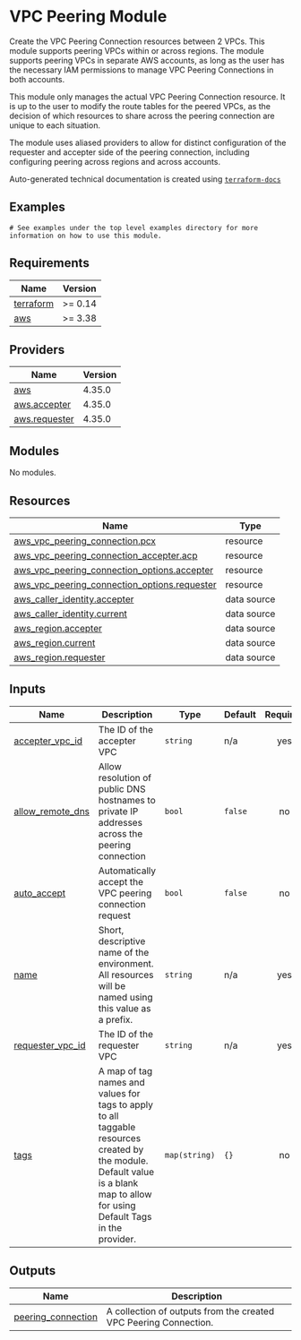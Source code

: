 # VPC Peering Module

Create the VPC Peering Connection resources between 2 VPCs.  This module supports peering VPCs within or across regions.
The module supports peering VPCs in separate AWS accounts, as long as the user has the necessary IAM permissions to
manage VPC Peering Connections in both accounts.

This module only manages the actual VPC Peering Connection resource.  It is up to the user to modify the route tables
for the peered VPCs, as the decision of which resources to share across the peering connection are unique to each situation.

The module uses aliased providers to allow for distinct configuration of the requester and accepter side of the peering
connection, including configuring peering across regions and across accounts.
<!-- BEGINNING OF PRE-COMMIT-TERRAFORM DOCS HOOK -->

Auto-generated technical documentation is created using [`terraform-docs`](https://terraform-docs.io/)
## Examples

```hcl
# See examples under the top level examples directory for more information on how to use this module.
```

## Requirements

| Name | Version |
|------|---------|
| <a name="requirement_terraform"></a> [terraform](#requirement\_terraform) | >= 0.14 |
| <a name="requirement_aws"></a> [aws](#requirement\_aws) | >= 3.38 |

## Providers

| Name | Version |
|------|---------|
| <a name="provider_aws"></a> [aws](#provider\_aws) | 4.35.0 |
| <a name="provider_aws.accepter"></a> [aws.accepter](#provider\_aws.accepter) | 4.35.0 |
| <a name="provider_aws.requester"></a> [aws.requester](#provider\_aws.requester) | 4.35.0 |

## Modules

No modules.

## Resources

| Name | Type |
|------|------|
| [aws_vpc_peering_connection.pcx](https://registry.terraform.io/providers/hashicorp/aws/latest/docs/resources/vpc_peering_connection) | resource |
| [aws_vpc_peering_connection_accepter.acp](https://registry.terraform.io/providers/hashicorp/aws/latest/docs/resources/vpc_peering_connection_accepter) | resource |
| [aws_vpc_peering_connection_options.accepter](https://registry.terraform.io/providers/hashicorp/aws/latest/docs/resources/vpc_peering_connection_options) | resource |
| [aws_vpc_peering_connection_options.requester](https://registry.terraform.io/providers/hashicorp/aws/latest/docs/resources/vpc_peering_connection_options) | resource |
| [aws_caller_identity.accepter](https://registry.terraform.io/providers/hashicorp/aws/latest/docs/data-sources/caller_identity) | data source |
| [aws_caller_identity.current](https://registry.terraform.io/providers/hashicorp/aws/latest/docs/data-sources/caller_identity) | data source |
| [aws_region.accepter](https://registry.terraform.io/providers/hashicorp/aws/latest/docs/data-sources/region) | data source |
| [aws_region.current](https://registry.terraform.io/providers/hashicorp/aws/latest/docs/data-sources/region) | data source |
| [aws_region.requester](https://registry.terraform.io/providers/hashicorp/aws/latest/docs/data-sources/region) | data source |

## Inputs

| Name | Description | Type | Default | Required |
|------|-------------|------|---------|:--------:|
| <a name="input_accepter_vpc_id"></a> [accepter\_vpc\_id](#input\_accepter\_vpc\_id) | The ID of the accepter VPC | `string` | n/a | yes |
| <a name="input_allow_remote_dns"></a> [allow\_remote\_dns](#input\_allow\_remote\_dns) | Allow resolution of public DNS hostnames to private IP addresses across the peering connection | `bool` | `false` | no |
| <a name="input_auto_accept"></a> [auto\_accept](#input\_auto\_accept) | Automatically accept the VPC peering connection request | `bool` | `false` | no |
| <a name="input_name"></a> [name](#input\_name) | Short, descriptive name of the environment. All resources will be named using this value as a prefix. | `string` | n/a | yes |
| <a name="input_requester_vpc_id"></a> [requester\_vpc\_id](#input\_requester\_vpc\_id) | The ID of the requester VPC | `string` | n/a | yes |
| <a name="input_tags"></a> [tags](#input\_tags) | A map of tag names and values for tags to apply to all taggable resources created by the module. Default value is a blank map to allow for using Default Tags in the provider. | `map(string)` | `{}` | no |

## Outputs

| Name | Description |
|------|-------------|
| <a name="output_peering_connection"></a> [peering\_connection](#output\_peering\_connection) | A collection of outputs from the created VPC Peering Connection. |


<!-- END OF PRE-COMMIT-TERRAFORM DOCS HOOK -->
